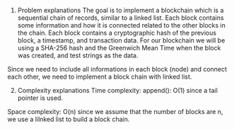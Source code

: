 1. Problem explanations
The goal is to implement a blockchain which is a sequential chain of records, similar to a linked list. Each block contains some information and how it is connected related to the other blocks in the chain. Each block contains a cryptographic hash of the previous block, a timestamp, and transaction data. For our blockchain we will be using a SHA-256 hash and the Greenwich Mean Time when the block was created, and test strings as the data.

Since we need to include all informations in each block (node) and connect each other, we need to implement a block chain with linked list.

2. Complexity explanations
Time complexity: 
append(): O(1) since a tail pointer is used.

Space complexity: O(n) since we assume that the number of blocks are n, we use a lilnked list to build a block chain. 